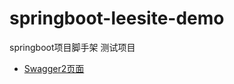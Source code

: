 # springboot-leesite-demo  
springboot项目脚手架 测试项目
- [Swagger2页面]( http://localhost:8081/springboot-leesite-demo/doc.html)
 
